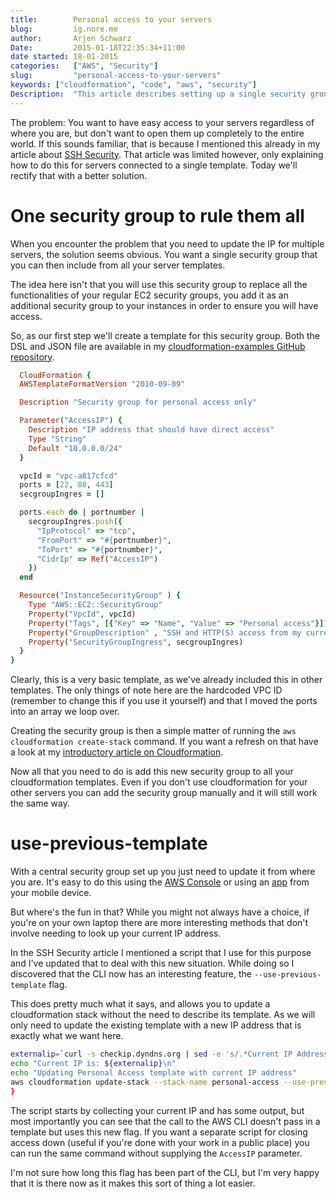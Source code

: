 ```yaml
---
title:        Personal access to your servers  
blog:         ig.nore.me  
author:       Arjen Schwarz  
Date:         2015-01-18T22:35:34+11:00   
date started: 18-01-2015  
categories:   ["AWS", "Security"]
slug:         "personal-access-to-your-servers"
keywords: ["cloudformation", "code", "aws", "security"]
Description:  "This article describes setting up a single security group with cloudformation that you can use to ensure you can easily gain access to your servers wherever you are. And as a bonus it describes how you can update the parameters of your stack from the command line without needing access to its template."
---
```


The problem: You want to have easy access to your servers regardless of where you are, but don't want to open them up completely to the entire world. If this sounds familiar, that is because I mentioned this already in my article about [SSH Security](https://ig.nore.me/2014/08/securing-ssh-access-with-cloudformation/). That article was limited however, only explaining how to do this for servers connected to a single template. Today we'll rectify that with a better solution.

# One security group to rule them all

When you encounter the problem that you need to update the IP for multiple servers, the solution seems obvious. You want a single security group that you can then include from all your server templates.

The idea here isn't that you will use this security group to replace all the functionalities of your regular EC2 security groups, you add it as an additional security group to your instances in order to ensure you will have access.

So, as our first step we'll create a template for this security group. Both the DSL and JSON file are available in my [cloudformation-examples GitHub repository](https://github.com/ArjenSchwarz/cloudformation-templates).

```ruby
  CloudFormation {
  AWSTemplateFormatVersion "2010-09-09"

  Description "Security group for personal access only"

  Parameter("AccessIP") {
    Description "IP address that should have direct access"
    Type "String"
    Default "10.0.0.0/24"
  }

  vpcId = "vpc-a817cfcd"
  ports = [22, 80, 443]
  secgroupIngres = []

  ports.each do | portnumber |
    secgroupIngres.push({
      "IpProtocol" => "tcp",
      "FromPort" => "#{portnumber}",
      "ToPort" => "#{portnumber}",
      "CidrIp" => Ref("AccessIP")
    })
  end

  Resource("InstanceSecurityGroup" ) {
    Type "AWS::EC2::SecurityGroup"
    Property("VpcId", vpcId)
    Property("Tags", [{"Key" => "Name", "Value" => "Personal access"}])
    Property("GroupDescription" , "SSH and HTTP(S) access from my current IP Address")
    Property("SecurityGroupIngress", secgroupIngres)
  }
}
```

Clearly, this is a very basic template, as we've already included this in other templates. The only things of note here are the hardcoded VPC ID (remember to change this if you use it yourself) and that I moved the ports into an array we loop over.

Creating the security group is then a simple matter of running the `aws cloudformation create-stack` command. If you want a refresh on that have a look at my [introductory article on Cloudformation](https://ig.nore.me/2014/08/the-first-babysteps-with-cloudformation/).

Now all that you need to do is add this new security group to all your cloudformation templates. Even if you don't use cloudformation for your other servers you can add the security group manually and it will still work the same way.

# use-previous-template

With a central security group set up you just need to update it from where you are. It's easy to do this using the [AWS Console](https://aws.amazon.com/console/) or using an [app](http://pocketconsoleapp.com) from your mobile device.

But where's the fun in that? While you might not always have a choice, if you're on your own laptop there are more interesting methods that don't involve needing to look up your current IP address.

In the SSH Security article I mentioned a script that I use for this purpose and I've updated that to deal with this new situation. While doing so I discovered that the CLI now has an interesting feature, the `--use-previous-template` flag.

This does pretty much what it says, and allows you to update a cloudformation stack without the need to describe its template. As we will only need to update the existing template with a new IP address that is exactly what we want here.

```bash
externalip=`curl -s checkip.dyndns.org | sed -e 's/.*Current IP Address: //' -e 's/<.*$//'`
echo "Current IP is: ${externalip}\n"
echo "Updating Personal Access template with current IP address"
aws cloudformation update-stack --stack-name personal-access --use-previous-template --parameters ParameterKey=AccessIP,ParameterValue=${externalip}/32 --profile blogs
}
```

The script starts by collecting your current IP and has some output, but most importantly you can see that the call to the AWS CLI doesn't pass in a template but uses this new flag. If you want a separate script for closing access down (useful if you're done with your work in a public place) you can run the same command without supplying the `AccessIP` parameter.

I'm not sure how long this flag has been part of the CLI, but I'm very happy that it is there now as it makes this sort of thing a lot easier.

